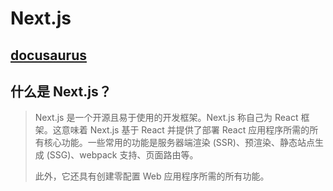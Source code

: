 # Next.js

## [docusaurus](https://docusaurus.cn)

## 什么是 Next.js？
> Next.js 是一个开源且易于使用的开发框架。Next.js 称自己为 React 框架。这意味着 Next.js 基于 React 并提供了部署 React 应用程序所需的所有核心功能。一些常用的功能是服务器端渲染 (SSR)、预渲染、静态站点生成 (SSG)、webpack 支持、页面路由等。
>
> 此外，它还具有创建零配置 Web 应用程序所需的所有功能。